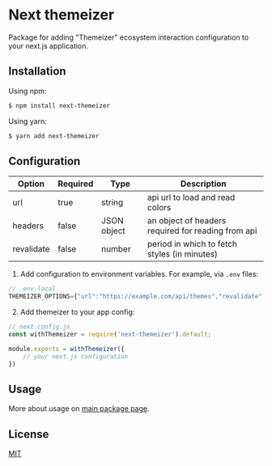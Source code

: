 # Next themeizer
Package for adding "Themeizer" ecosystem interaction configuration to your next.js application.

## Installation

Using npm:
```bash
$ npm install next-themeizer
```

Using yarn:
```bash
$ yarn add next-themeizer
```

## Configuration

| Option | Required | Type | Description |
| ------ | -------- | ---- | ----------- |
| url    | true     | string | api url to load and read colors |
| headers | false | JSON object | an object of headers required for reading from api |
| revalidate | false | number | period in which to fetch styles (in minutes) |

1. Add configuration to environment variables. For example, via `.env` files:
```js
// .env.local
THEMEIZER_OPTIONS={"url":"https://example.com/api/themes","revalidate":0.1,"headers":{"token":"example-token"}}
```

2. Add themeizer to your app config:
```js
// next.config.js
const withThemeizer = require('next-themeizer').default;

module.exports = withThemeizer({
    // your next.js configuration
})
```

## Usage
More about usage on [main package page](https://www.npmjs.com/package/themeizer).

## License

[MIT](https://github.com/vordgi/themeizer/blob/main/LICENSE)